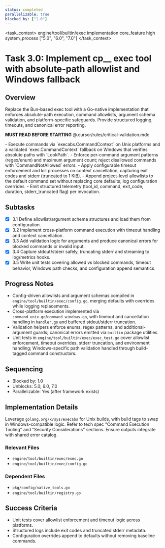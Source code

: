 ```yaml
---
status: completed
parallelizable: true
blocked_by: ["1.0"]
---
```


<task_context>
<domain>engine/tool/builtin/exec</domain>
<type>implementation</type>
<scope>core_feature</scope>
<complexity>high</complexity>
<dependencies>system_process</dependencies>
<unblocks>["5.0", "6.0", "7.0"]</unblocks>
</task_context>

# Task 3.0: Implement cp\_\_ exec tool with absolute-path allowlist and Windows fallback

## Overview

Replace the Bun-based exec tool with a Go-native implementation that enforces absolute-path execution, command allowlists, argument schema validation, and platform-specific safeguards. Provide structured logging, timeouts, and canonical error reporting.

<import>**MUST READ BEFORE STARTING** @.cursor/rules/critical-validation.mdc</import>

<requirements>
- Execute commands via `execabs.CommandContext` on Unix platforms and a validated `exec.CommandContext` fallback on Windows that verifies absolute paths with `LookPath`.
- Enforce per-command argument patterns (regex/enum) and maximum argument count; reject disallowed commands with `CommandNotAllowed` errors.
- Apply configurable timeout enforcement and kill processes on context cancellation, capturing exit codes and stderr (truncated to 1 KiB).
- Append project-level allowlists to the default command set without replacing core defaults; log configuration overrides.
- Emit structured telemetry (tool_id, command, exit_code, duration, stderr_truncated flag) per invocation.
</requirements>

## Subtasks

- [x] 3.1 Define allowlist/argument schema structures and load them from configuration.
- [x] 3.2 Implement cross-platform command execution with timeout handling and context cancellation.
- [x] 3.3 Add validation logic for arguments and produce canonical errors for blocked commands or invalid input.
- [x] 3.4 Capture stdout/stderr safely, truncating stderr and streaming to log/metrics hooks.
- [x] 3.5 Write unit tests covering allowed vs blocked commands, timeout behavior, Windows path checks, and configuration append semantics.

## Progress Notes

- Config-driven allowlists and argument schemas compiled in `engine/tool/builtin/exec/config.go`, merging defaults with overrides while logging replacements.
- Cross-platform execution implemented via `command_unix.go`/`command_windows.go`, with timeout and cancellation handling in `handler.go` and buffered stdout/stderr truncation.
- Validation helpers enforce enums, regex patterns, and additional-argument guards; canonical errors emitted via `builtin` package utilities.
- Unit tests in `engine/tool/builtin/exec/exec_test.go` cover allowlist enforcement, timeout overrides, stderr truncation, and environment handling; Windows-specific path validation handled through build-tagged command constructors.

## Sequencing

- Blocked by: 1.0
- Unblocks: 5.0, 6.0, 7.0
- Parallelizable: Yes (after framework exists)

## Implementation Details

Leverage `golang.org/x/sys/execabs` for Unix builds, with build tags to swap in Windows-compatible logic. Refer to tech spec "Command Execution Tooling" and "Security Considerations" sections. Ensure outputs integrate with shared error catalog.

### Relevant Files

- `engine/tool/builtin/exec/exec.go`
- `engine/tool/builtin/exec/config.go`

### Dependent Files

- `pkg/config/native_tools.go`
- `engine/tool/builtin/registry.go`

## Success Criteria

- Unit tests cover allowlist enforcement and timeout logic across platforms.
- Structured logs include exit codes and truncated stderr metadata.
- Configuration overrides append to defaults without removing baseline commands.
